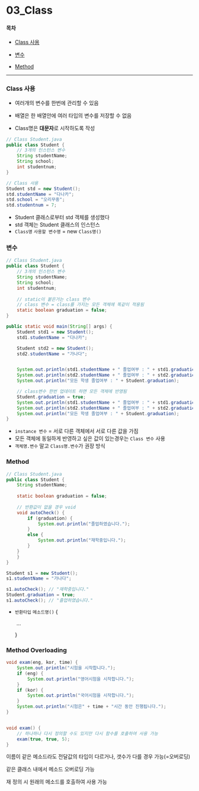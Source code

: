 # 03_Class

#### 목차

- [Class 사용](#Class-사용)

- [변수](#변수)

- [Method](#Method)

  





---

### Class 사용

- 여러개의 변수를 한번에 관리할 수 있음

- 배열은 한 배열안에 여러 타입의 변수를 저장할 수 없음
- Class명은 **대문자**로 시작하도록 작성

```java
// Class Student.java 
public class Student {
    // 3개의 인스턴스 변수
    String studentName;
    String school;
    int studentnum;
}
```

```java
// Class 사용
Student std = new Student();
std.studentName = "다나카";
std.school = "오리무중";
std.studentnum = 7;
```

- Student 클래스로부터 std 객체를 생성했다
- std 객체는 Student 클래스의 인스턴스
- `Class명` `사용할 변수명` = new `Class명()`





### 변수

```java
// Class Student.java 
public class Student {
    // 3개의 인스턴스 변수
    String studentName;
    String school;
    int studentnum;
    
    // static이 붙은거는 class 변수
    // class 변수 = class를 가지는 모든 객체에 똑같이 적용됨
    static boolean graduation = false;
}
```

```java
public static void main(String[] args) {
    Student std1 = new Student();
    std1.studentName = "다나카";

    Student std2 = new Student();
    std2.studentName = "가나다";


    System.out.println(std1.studentName + " 졸업여부 : " + std1.graduation);
    System.out.println(std2.studentName + " 졸업여부 : " + std2.graduation);
    System.out.println("모든 학생 졸업여부 : " + Student.graduation);

    // class변수 한번 업데이트 하면 모든 객체에 반영됨
    Student.graduation = true;
    System.out.println(std1.studentName + " 졸업여부 : " + std1.graduation);
    System.out.println(std2.studentName + " 졸업여부 : " + std2.graduation);
    System.out.println("모든 학생 졸업여부 : " + Student.graduation);
}
```

- `instance 변수` = 서로 다른 객체에서 서로 다른 값을 가짐
- 모든 객체에 동일하게 반영하고 싶은 값이 있는경우는 `Class 변수` 사용 
- `객체명.변수` 말고 `Class명.변수`가 권장 방식





### Method

```java
// Class Student.java 
public class Student {
    String studentName;
    
    static boolean graduation = false;
    
    // 반환값이 없을 경우 void
    void autoCheck() {
        if (graduation) {
            System.out.println("졸업하였습니다.");
        }
        else {
            System.out.println("재학중입니다.");
        }
    }
    }
}
```

```java
Student s1 = new Student();
s1.studentName = "가나다";

s1.autoCheck(); // "재학중입니다."
Student.graduation = true;
s1.autoCheck(); // "졸업하였습니다."
```

- `반환타입` `메소드명()` {

  ​	...

  }





### Method Overloading

```java
void exam(eng, kor, time) {
    System.out.println("시험을 시작합니다.");
    if (eng) {
        System.out.println("영어시험을 시작합니다.");
    }
    if (kor) {
        System.out.println("국어시험을 시작합니다.");
    }
    System.out.println("시험은" + time + "시간 동안 진행됩니다.");
}


void exam() {
    // 하나하나 다시 정의할 수도 있지만 다시 함수를 호출하여 사용 가능
    exam(true, true, 5);
}
```

이름이 같은 메소드라도 전달값의 타입이 다르거나, 갯수가 다를 경우 가능(=오버로딩)

같은 클래스 내에서 메소드 오버로딩 가능

재 정의 시 원래의 메소드를 호출하여 사용 가능